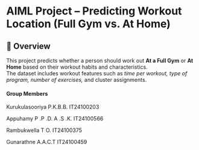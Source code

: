 # AIML Project – Predicting Workout Location (Full Gym vs. At Home)

## 📌 Overview

This project predicts whether a person should work out **At a Full Gym** or **At Home** based on their workout habits and characteristics.  
The dataset includes workout features such as *time per workout, type of program, number of exercises,* and cluster assignments.



#### **Group Members** 



Kurukulasooriya P.K.B.B. IT24100203

Appuhamy P .P .D. A .S .K. IT24100566 

Rambukwella T O. IT24100375

Gunarathne A.A.C.T IT24100459

